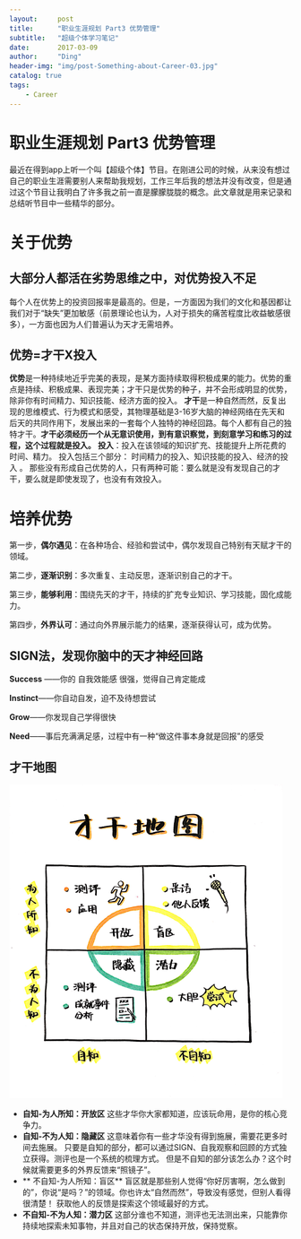 ```yaml
---
layout:     post
title:      "职业生涯规划 Part3 优势管理"
subtitle:   "超级个体学习笔记"
date:       2017-03-09
author:     "Ding"
header-img: "img/post-Something-about-Career-03.jpg"
catalog: true
tags:
    - Career
---
```

# 职业生涯规划 Part3 优势管理
最近在得到app上听一个叫【超级个体】节目。在刚进公司的时候，从来没有想过自己的职业生涯需要别人来帮助我规划，工作三年后我的想法并没有改变，但是通过这个节目让我明白了许多我之前一直是朦朦胧胧的概念。此文章就是用来记录和总结听节目中一些精华的部分。

# 关于优势
## 大部分人都活在劣势思维之中，对优势投入不足
每个人在优势上的投资回报率是最高的。但是，一方面因为我们的文化和基因都让我们对于“缺失”更加敏感（前景理论也认为，人对于损失的痛苦程度比收益敏感很多），一方面也因为人们普遍认为天才无需培养。

## 优势=才干X投入
**优势**是一种持续地近乎完美的表现，是某方面持续取得积极成果的能力。优势的重点是持续、积极成果、表现完美；才干只是优势的种子，并不会形成明显的优势，除非你有时间精力、知识技能、经济方面的投入。
**才干**是一种自然而然，反复出现的思维模式、行为模式和感受，其物理基础是3-16岁大脑的神经网络在先天和后天的共同作用下，发展出来的一套每个人独特的神经回路。每个人都有自己的独特才干。**才干必须经历一个从无意识使用，到有意识察觉，到刻意学习和练习的过程，这个过程就是投入。**
**投入**：投入在该领域的知识扩充、技能提升上所花费的时间、精力。
投入包括三个部分： 时间精力的投入、知识技能的投入、经济的投入 。
那些没有形成自己优势的人，只有两种可能：要么就是没有发现自己的才干，要么就是即使发现了，也没有有效投入。

# 培养优势
第一步，**偶尔遇见**：在各种场合、经验和尝试中，偶尔发现自己特别有天赋才干的领域。

第二步，**逐渐识别**：多次重复、主动反思，逐渐识别自己的才干。

第三步，**能够利用**：围绕先天的才干，持续的扩充专业知识、学习技能，固化成能力。

第四步，**外界认可**：通过向外界展示能力的结果，逐渐获得认可，成为优势。
## SIGN法，发现你脑中的天才神经回路
**Success** ——你的 自我效能感 很强，觉得自己肯定能成

**Instinct**——你自动自发，迫不及待想尝试

**Grow**——你发现自己学得很快

**Need**——事后充满满足感，过程中有一种“做这件事本身就是回报”的感受

## 才干地图
![](/img/in-post/post-Something-about-Career-03/2965645-422f74b66986feb0.png)
- **自知-为人所知：开放区**
这些才华你大家都知道，应该玩命用，是你的核心竞争力。
- **自知-不为人知：隐藏区**
这意味着你有一些才华没有得到施展，需要花更多时间去施展。
只要是自知的部分，都可以通过SIGN、自我观察和回顾的方式独立获得。测评也是一个系统的梳理方式。
但是不自知的部分该怎么办？这个时候就需要更多的外界反馈来“照镜子”。
- ** 不自知-为人所知：盲区**
盲区就是那些别人觉得“你好厉害啊，怎么做到的”，你说“是吗？”的领域。你也许太“自然而然”，导致没有感觉，但别人看得很清楚！
获取他人的反馈是探索这个领域最好的方式。
- **不自知-不为人知：潜力区**
这部分谁也不知道，测评也无法测出来，只能靠你持续地探索未知事物，并且对自己的状态保持开放，保持觉察。